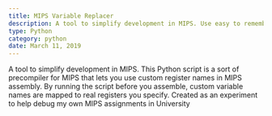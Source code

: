 ```yaml
---
title: MIPS Variable Replacer
description: A tool to simplify development in MIPS. Use easy to remember variable names in MIPS and map them to actual registers before assembling
type: Python
category: python
date: March 11, 2019
---
```

A tool to simplify development in MIPS. This Python script is a sort of precompiler for MIPS that lets you use
custom register names in MIPS assembly. By running the script before you assemble, custom variable
names are mapped to real registers you specify. Created as an experiment to help debug my own MIPS
assignments in University

